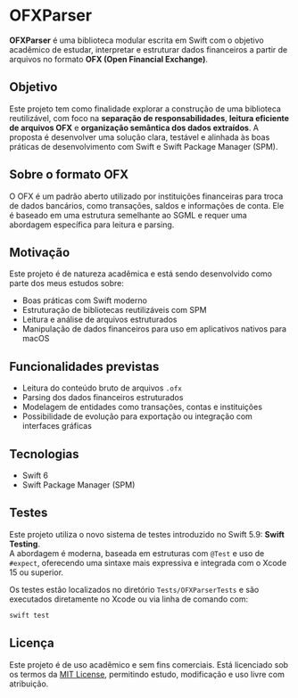 # OFXParser

**OFXParser** é uma biblioteca modular escrita em Swift com o objetivo acadêmico de estudar, interpretar e estruturar dados financeiros a partir de arquivos no formato **OFX (Open Financial Exchange)**.

## Objetivo

Este projeto tem como finalidade explorar a construção de uma biblioteca reutilizável, com foco na **separação de responsabilidades**, **leitura eficiente de arquivos OFX** e **organização semântica dos dados extraídos**. A proposta é desenvolver uma solução clara, testável e alinhada às boas práticas de desenvolvimento com Swift e Swift Package Manager (SPM).

## Sobre o formato OFX

O OFX é um padrão aberto utilizado por instituições financeiras para troca de dados bancários, como transações, saldos e informações de conta. Ele é baseado em uma estrutura semelhante ao SGML e requer uma abordagem específica para leitura e parsing.

## Motivação

Este projeto é de natureza acadêmica e está sendo desenvolvido como parte dos meus estudos sobre:

- Boas práticas com Swift moderno
- Estruturação de bibliotecas reutilizáveis com SPM
- Leitura e análise de arquivos estruturados
- Manipulação de dados financeiros para uso em aplicativos nativos para macOS

## Funcionalidades previstas

- Leitura do conteúdo bruto de arquivos `.ofx`
- Parsing dos dados financeiros estruturados
- Modelagem de entidades como transações, contas e instituições
- Possibilidade de evolução para exportação ou integração com interfaces gráficas

## Tecnologias

- Swift 6
- Swift Package Manager (SPM)

## Testes

Este projeto utiliza o novo sistema de testes introduzido no Swift 5.9: **Swift Testing**.  
A abordagem é moderna, baseada em estruturas com `@Test` e uso de `#expect`, oferecendo uma sintaxe mais expressiva e integrada com o Xcode 15 ou superior.

Os testes estão localizados no diretório `Tests/OFXParserTests` e são executados diretamente no Xcode ou via linha de comando com:

```bash
swift test
```


## Licença

Este projeto é de uso acadêmico e sem fins comerciais. Está licenciado sob os termos da [MIT License](LICENSE), permitindo estudo, modificação e uso livre com atribuição.
